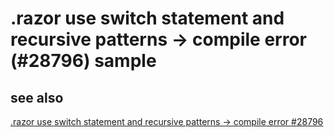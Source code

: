 # .razor use switch statement and recursive patterns -> compile error (#28796) sample

## see also

[.razor use switch statement and recursive patterns -> compile error #28796](https://github.com/dotnet/aspnetcore/issues/28796)
